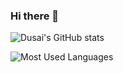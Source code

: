 ### Hi there 👋
![Dusai's GitHub stats](https://github-readme-stats.vercel.app/api?username=nb-sb)

![Most Used Languages](https://github-readme-stats.vercel.app/api/top-langs/?username=nb-sb&theme=dark&layout=compact)

<!--START_SECTION:waka-->
<!--END_SECTION:waka-->
<!--
**nb-sb/nb-sb** is a ✨ _special_ ✨ repository because its `README.md` (this file) appears on your GitHub profile.

Here are some ideas to get you started:

- 🔭 I’m currently working on ...
- 🌱 I’m currently learning ...
- 👯 I’m looking to collaborate on ...
- 🤔 I’m looking for help with ...
- 💬 Ask me about ...
- 📫 How to reach me: ...
- 😄 Pronouns: ...
- ⚡ Fun fact: ...
-->
